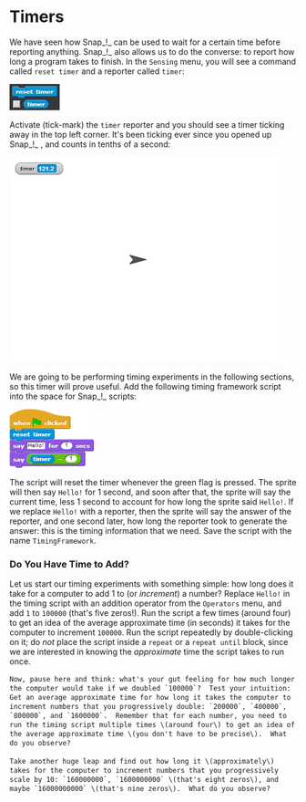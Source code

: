 # Timers

We have seen how Snap_!_ can be used to wait for a certain time before reporting anything. Snap_!_ also allows us to do the converse: to report how long a program takes to finish. In the `Sensing` menu, you will see a command called `reset timer` and a reporter called `timer`:

![](../../../.gitbook/assets/image%20%28189%29.png)

Activate \(tick-mark\) the `timer` reporter and you should see a timer ticking away in the top left corner.  It's been ticking ever since you opened up Snap_!_ , and counts in tenths of a second:

![](../../../.gitbook/assets/image%20%28184%29.png)

 We are going to be performing timing experiments in the following sections, so this timer will prove useful.  Add the following timing framework script into the space for Snap_!_ scripts:

![](../../../.gitbook/assets/image%20%28182%29.png)

The script will reset the timer whenever the green flag is pressed. The sprite will then say `Hello!` for 1 second, and soon after that, the sprite will say the current time, less 1 second to account for how long the sprite said `Hello!`.  If we replace `Hello!` with a reporter, then the sprite will say the answer of the reporter, and one second later, how long the reporter took to generate the answer: this is the timing information that we need.  Save the script with the name `TimingFramework`.

### Do You Have Time to Add?

Let us start our timing experiments with something simple: how long does it take for a computer to add 1 to \(or _increment_\) a number?  Replace `Hello!` in the timing script with an addition operator from the `Operators` menu, and add `1` to `100000` \(that's five zeros!\).  Run the script a few times \(around four\) to get an idea of the average approximate time \(in seconds\) it takes for the computer to increment `100000`. Run the script repeatedly by double-clicking on it; do _not_ place the script inside a `repeat` or a `repeat until` block, since we are interested in knowing the _approximate_ time the script takes to run once.

    Now, pause here and think: what's your gut feeling for how much longer the computer would take if we doubled `100000`?  Test your intuition: Get an average approximate time for how long it takes the computer to increment numbers that you progressively double: `200000`, `400000`, `800000`, and `1600000`.  Remember that for each number, you need to run the timing script multiple times \(around four\) to get an idea of the average approximate time \(you don't have to be precise\).  What do you observe?

    Take another huge leap and find out how long it \(approximately\) takes for the computer to increment numbers that you progressively scale by 10: `160000000`, `1600000000` \(that's eight zeros\), and maybe `16000000000` \(that's nine zeros\).  What do you observe?

